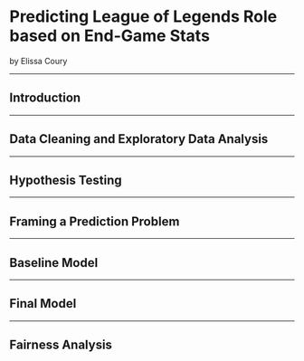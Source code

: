 # Predicting League of Legends Role based on End-Game Stats

by Elissa Coury

---

## Introduction



---

## Data Cleaning and Exploratory Data Analysis



---

## Hypothesis Testing



---

## Framing a Prediction Problem



---

## Baseline Model



---

## Final Model



---

## Fairness Analysis


